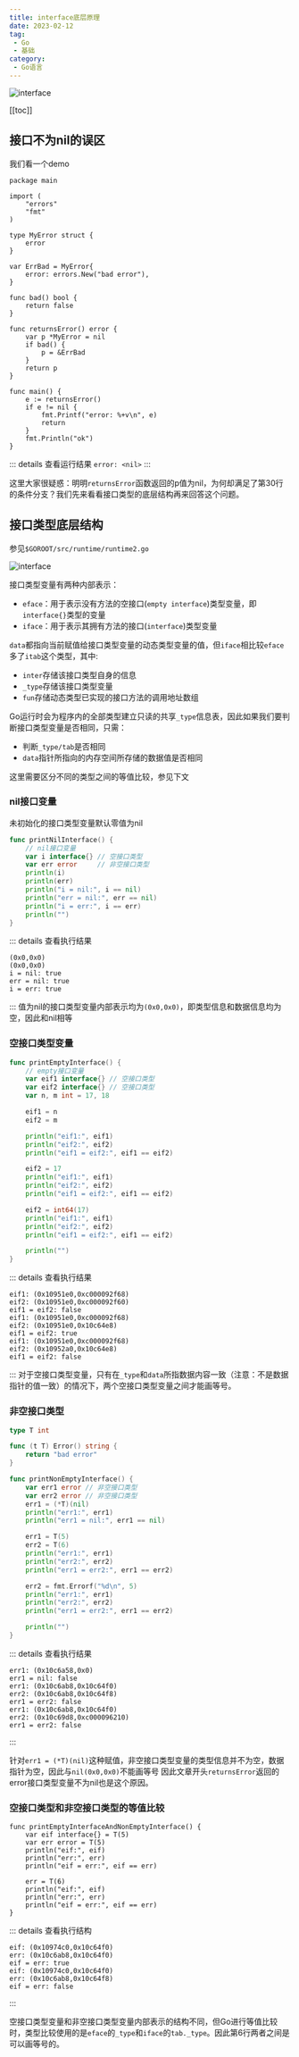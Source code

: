 ```yaml
---
title: interface底层原理
date: 2023-02-12
tag:
 - Go
 - 基础
category:
 - Go语言
---
```


![interface](http://cdn.cjhe.top/blog/interface.png)

<!-- more -->

[[toc]]

## 接口不为nil的误区

我们看一个demo

```go{30}
package main

import (
	"errors"
	"fmt"
)

type MyError struct {
	error
}

var ErrBad = MyError{
	error: errors.New("bad error"),
}

func bad() bool {
	return false
}

func returnsError() error {
	var p *MyError = nil
	if bad() {
		p = &ErrBad
	}
	return p
}

func main() {
	e := returnsError()
	if e != nil {
		fmt.Printf("error: %+v\n", e)
		return
	}
	fmt.Println("ok")
}
```

::: details 查看运行结果
`error: <nil>`
:::

这里大家很疑惑：明明`returnsError`函数返回的p值为nil，为何却满足了第30行的条件分支？我们先来看看接口类型的底层结构再来回答这个问题。

## 接口类型底层结构

参见`$GOROOT/src/runtime/runtime2.go`

![interface](./images/interface.png)

接口类型变量有两种内部表示：

- `eface`：用于表示没有方法的空接口(`empty interface`)类型变量，即`interface{}`类型的变量
- `iface`：用于表示其拥有方法的接口(`interface`)类型变量

`data`都指向当前赋值给接口类型变量的动态类型变量的值，但`iface`相比较`eface`多了`itab`这个类型，其中:

- `inter`存储该接口类型自身的信息
- `_type`存储该接口类型变量
- `fun`存储动态类型已实现的接口方法的调用地址数组

Go运行时会为程序内的全部类型建立只读的共享`_type`信息表，因此如果我们要判断接口类型变量是否相同，只需：

- 判断`_type/tab`是否相同
- `data`指针所指向的内存空间所存储的数据值是否相同

这里需要区分不同的类型之间的等值比较，参见下文

### nil接口变量

未初始化的接口类型变量默认零值为nil

```go
func printNilInterface() {
	// nil接口变量
	var i interface{} // 空接口类型
	var err error     // 非空接口类型
	println(i)
	println(err)
	println("i = nil:", i == nil)
	println("err = nil:", err == nil)
	println("i = err:", i == err)
	println("")
}
```

::: details 查看执行结果

```text
(0x0,0x0)
(0x0,0x0)
i = nil: true
err = nil: true
i = err: true
```

:::
值为nil的接口类型变量内部表示均为`(0x0,0x0)`，即类型信息和数据信息均为空，因此和nil相等

### 空接口类型变量

```go
func printEmptyInterface() {
	// empty接口变量
	var eif1 interface{} // 空接口类型
	var eif2 interface{} // 空接口类型
	var n, m int = 17, 18

	eif1 = n
	eif2 = m

	println("eif1:", eif1)
	println("eif2:", eif2)
	println("eif1 = eif2:", eif1 == eif2)

	eif2 = 17
	println("eif1:", eif1)
	println("eif2:", eif2)
	println("eif1 = eif2:", eif1 == eif2)

	eif2 = int64(17)
	println("eif1:", eif1)
	println("eif2:", eif2)
	println("eif1 = eif2:", eif1 == eif2)

	println("")
}
```

::: details 查看执行结果

```text
eif1: (0x10951e0,0xc000092f68)
eif2: (0x10951e0,0xc000092f60)
eif1 = eif2: false
eif1: (0x10951e0,0xc000092f68)
eif2: (0x10951e0,0x10c64e8)
eif1 = eif2: true
eif1: (0x10951e0,0xc000092f68)
eif2: (0x10952a0,0x10c64e8)
eif1 = eif2: false
```

:::
对于空接口类型变量，只有在`_type`和`data`所指数据内容一致（注意：不是数据指针的值一致）的情况下，两个空接口类型变量之间才能画等号。

### 非空接口类型

```go
type T int

func (t T) Error() string {
	return "bad error"
}

func printNonEmptyInterface() {
	var err1 error // 非空接口类型
	var err2 error // 非空接口类型
	err1 = (*T)(nil)
	println("err1:", err1)
	println("err1 = nil:", err1 == nil)

	err1 = T(5)
	err2 = T(6)
	println("err1:", err1)
	println("err2:", err2)
	println("err1 = err2:", err1 == err2)

	err2 = fmt.Errorf("%d\n", 5)
	println("err1:", err1)
	println("err2:", err2)
	println("err1 = err2:", err1 == err2)

	println("")
}
```

::: details 查看执行结果

```text
err1: (0x10c6a58,0x0)
err1 = nil: false
err1: (0x10c6ab8,0x10c64f0)
err2: (0x10c6ab8,0x10c64f8)
err1 = err2: false
err1: (0x10c6ab8,0x10c64f0)
err2: (0x10c69d8,0xc000096210)
err1 = err2: false
```

:::

针对`err1 = (*T)(nil)`这种赋值，非空接口类型变量的类型信息并不为空，数据指针为空，因此与`nil(0x0,0x0)`不能画等号<Badge text="注意" type="warning"/>
因此文章开头`returnsError`返回的error接口类型变量不为nil也是这个原因。

### 空接口类型和非空接口类型的等值比较

```go{6}
func printEmptyInterfaceAndNonEmptyInterface() {
	var eif interface{} = T(5)
	var err error = T(5)
	println("eif:", eif)
	println("err:", err)
	println("eif = err:", eif == err)

	err = T(6)
	println("eif:", eif)
	println("err:", err)
	println("eif = err:", eif == err)
}
```

::: details 查看执行结构

```text
eif: (0x10974c0,0x10c64f0)
err: (0x10c6ab8,0x10c64f0)
eif = err: true
eif: (0x10974c0,0x10c64f0)
err: (0x10c6ab8,0x10c64f8)
eif = err: false
```

:::

空接口类型变量和非空接口类型变量内部表示的结构不同，但Go进行等值比较时，类型比较使用的是`eface`的`_type`和`iface`的`tab._type`<Badge text="注意" type="warning"/>。因此第6行两者之间是可以画等号的。
